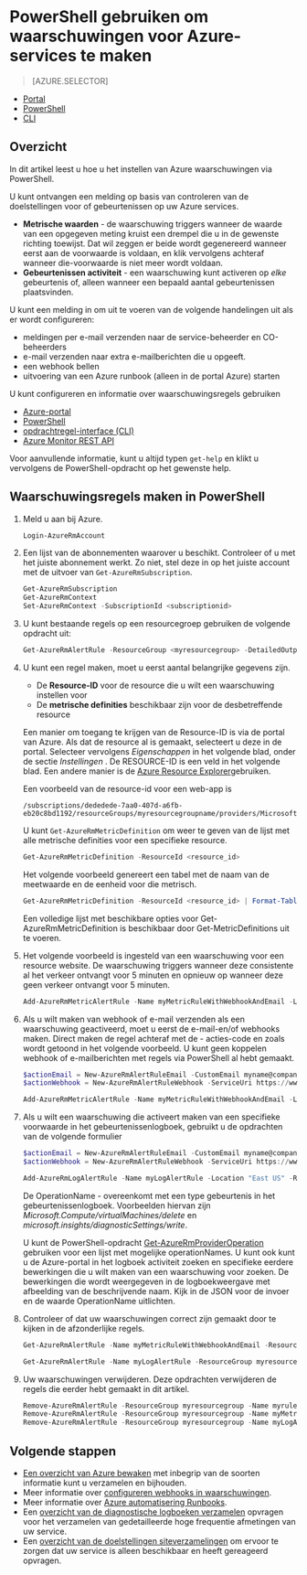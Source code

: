 <properties
    pageTitle="PowerShell gebruiken om u te maken van waarschuwingen voor Azure services | Microsoft Azure"
    description="PowerShell gebruiken om u te maken van Azure waarschuwingen, die kunnen worden geactiveerd meldingen of automatisering wanneer de opgegeven voorwaarden is voldaan."
    authors="rboucher"
    manager="carolz"
    editor=""
    services="monitoring-and-diagnostics"
    documentationCenter="monitoring-and-diagnostics"/>

<tags
    ms.service="monitoring-and-diagnostics"
    ms.workload="na"
    ms.tgt_pltfrm="na"
    ms.devlang="na"
    ms.topic="article"
    ms.date="10/20/2016"
    ms.author="robb"/>

# <a name="use-powershell-to-create-alerts-for-azure-services"></a>PowerShell gebruiken om waarschuwingen voor Azure-services te maken

> [AZURE.SELECTOR]
- [Portal](insights-alerts-portal.md)
- [PowerShell](insights-alerts-powershell.md)
- [CLI](insights-alerts-command-line-interface.md)

## <a name="overview"></a>Overzicht

In dit artikel leest u hoe u het instellen van Azure waarschuwingen via PowerShell.  

U kunt ontvangen een melding op basis van controleren van de doelstellingen voor of gebeurtenissen op uw Azure services.

- **Metrische waarden** - de waarschuwing triggers wanneer de waarde van een opgegeven meting kruist een drempel die u in de gewenste richting toewijst. Dat wil zeggen er beide wordt gegenereerd wanneer eerst aan de voorwaarde is voldaan, en klik vervolgens achteraf wanneer die-voorwaarde is niet meer wordt voldaan.    
- **Gebeurtenissen activiteit** - een waarschuwing kunt activeren op *elke* gebeurtenis of, alleen wanneer een bepaald aantal gebeurtenissen plaatsvinden.

U kunt een melding in om uit te voeren van de volgende handelingen uit als er wordt configureren:

- meldingen per e-mail verzenden naar de service-beheerder en CO-beheerders
- e-mail verzenden naar extra e-mailberichten die u opgeeft.
- een webhook bellen
- uitvoering van een Azure runbook (alleen in de portal Azure) starten

U kunt configureren en informatie over waarschuwingsregels gebruiken

- [Azure-portal](insights-alerts-portal.md)
- [PowerShell](insights-alerts-powershell.md)
- [opdrachtregel-interface (CLI)](insights-alerts-command-line-interface.md)
- [Azure Monitor REST API](https://msdn.microsoft.com/library/azure/dn931945.aspx)


Voor aanvullende informatie, kunt u altijd typen ```get-help``` en klikt u vervolgens de PowerShell-opdracht op het gewenste help.

## <a name="create-alert-rules-in-powershell"></a>Waarschuwingsregels maken in PowerShell

1. Meld u aan bij Azure.   

    ```PowerShell
    Login-AzureRmAccount

    ```

2. Een lijst van de abonnementen waarover u beschikt. Controleer of u met het juiste abonnement werkt. Zo niet, stel deze in op het juiste account met de uitvoer van `Get-AzureRmSubscription`.

    ```PowerShell
    Get-AzureRmSubscription
    Get-AzureRmContext
    Set-AzureRmContext -SubscriptionId <subscriptionid>
    ```

3.  U kunt bestaande regels op een resourcegroep gebruiken de volgende opdracht uit:

    ```PowerShell
    Get-AzureRmAlertRule -ResourceGroup <myresourcegroup> -DetailedOutput
    ```

4. U kunt een regel maken, moet u eerst aantal belangrijke gegevens zijn. 
    - De **Resource-ID** voor de resource die u wilt een waarschuwing instellen voor
    - De **metrische definities** beschikbaar zijn voor de desbetreffende resource

    Een manier om toegang te krijgen van de Resource-ID is via de portal van Azure. Als dat de resource al is gemaakt, selecteert u deze in de portal. Selecteer vervolgens *Eigenschappen* in het volgende blad, onder de sectie *Instellingen* . De RESOURCE-ID is een veld in het volgende blad. Een andere manier is de [Azure Resource Explorer](https://resources.azure.com/)gebruiken.

    Een voorbeeld van de resource-id voor een web-app is

    ```
    /subscriptions/dededede-7aa0-407d-a6fb-eb20c8bd1192/resourceGroups/myresourcegroupname/providers/Microsoft.Web/sites/mywebsitename
    ```

    U kunt `Get-AzureRmMetricDefinition` om weer te geven van de lijst met alle metrische definities voor een specifieke resource.

    ```PowerShell
    Get-AzureRmMetricDefinition -ResourceId <resource_id>
    ```

    Het volgende voorbeeld genereert een tabel met de naam van de meetwaarde en de eenheid voor die metrisch.

    ```PowerShell
    Get-AzureRmMetricDefinition -ResourceId <resource_id> | Format-Table -Property Name,Unit

    ```
    Een volledige lijst met beschikbare opties voor Get-AzureRmMetricDefinition is beschikbaar door Get-MetricDefinitions uit te voeren.


5. Het volgende voorbeeld is ingesteld van een waarschuwing voor een resource website. De waarschuwing triggers wanneer deze consistente al het verkeer ontvangt voor 5 minuten en opnieuw op wanneer deze geen verkeer ontvangt voor 5 minuten.

    ```PowerShell
    Add-AzureRmMetricAlertRule -Name myMetricRuleWithWebhookAndEmail -Location "East US" -ResourceGroup myresourcegroup -TargetResourceId /subscriptions/dededede-7aa0-407d-a6fb-eb20c8bd1192/resourceGroups/myresourcegroupname/providers/Microsoft.Web/sites/mywebsitename -MetricName "BytesReceived" -Operator GreaterThan -Threshold 2 -WindowSize 00:05:00 -TimeAggregationOperator Total -Description "alert on any website activity"

    ```

6. Als u wilt maken van webhook of e-mail verzenden als een waarschuwing geactiveerd, moet u eerst de e-mail-en/of webhooks maken. Direct maken de regel achteraf met de - acties-code en zoals wordt getoond in het volgende voorbeeld. U kunt geen koppelen webhook of e-mailberichten met regels via PowerShell al hebt gemaakt.


    ```PowerShell
    $actionEmail = New-AzureRmAlertRuleEmail -CustomEmail myname@company.com
    $actionWebhook = New-AzureRmAlertRuleWebhook -ServiceUri https://www.contoso.com?token=mytoken

    Add-AzureRmMetricAlertRule -Name myMetricRuleWithWebhookAndEmail -Location "East US" -ResourceGroup myresourcegroup -TargetResourceId /subscriptions/dededede-7aa0-407d-a6fb-eb20c8bd1192/resourceGroups/myresourcegroupname/providers/Microsoft.Web/sites/mywebsitename -MetricName "BytesReceived" -Operator GreaterThan -Threshold 2 -WindowSize 00:05:00 -TimeAggregationOperator Total -Actions $actionEmail, $actionWebhook -Description "alert on any website activity"
    ```


7. Als u wilt een waarschuwing die activeert maken van een specifieke voorwaarde in het gebeurtenissenlogboek, gebruikt u de opdrachten van de volgende formulier

    ```PowerShell
    $actionEmail = New-AzureRmAlertRuleEmail -CustomEmail myname@company.com
    $actionWebhook = New-AzureRmAlertRuleWebhook -ServiceUri https://www.contoso.com?token=mytoken

    Add-AzureRmLogAlertRule -Name myLogAlertRule -Location "East US" -ResourceGroup myresourcegroup -OperationName microsoft.web/sites/start/action -Status Succeeded -TargetResourceGroup resourcegroupbeingmonitored -Actions $actionEmail, $actionWebhook
    ```

    De OperationName - overeenkomt met een type gebeurtenis in het gebeurtenissenlogboek. Voorbeelden hiervan zijn *Microsoft.Compute/virtualMachines/delete* en *microsoft.insights/diagnosticSettings/write*.

    U kunt de PowerShell-opdracht [Get-AzureRmProviderOperation](https://msdn.microsoft.com/library/mt603720.aspx) gebruiken voor een lijst met mogelijke operationNames. U kunt ook kunt u de Azure-portal in het logboek activiteit zoeken en specifieke eerdere bewerkingen die u wilt maken van een waarschuwing voor zoeken. De bewerkingen die wordt weergegeven in de logboekweergave met afbeelding van de beschrijvende naam. Kijk in de JSON voor de invoer en de waarde OperationName uitlichten.   

8. Controleer of dat uw waarschuwingen correct zijn gemaakt door te kijken in de afzonderlijke regels.

    ```PowerShell
    Get-AzureRmAlertRule -Name myMetricRuleWithWebhookAndEmail -ResourceGroup myresourcegroup -DetailedOutput

    Get-AzureRmAlertRule -Name myLogAlertRule -ResourceGroup myresourcegroup -DetailedOutput
    ```

9. Uw waarschuwingen verwijderen. Deze opdrachten verwijderen de regels die eerder hebt gemaakt in dit artikel.

    ```PowerShell
    Remove-AzureRmAlertRule -ResourceGroup myresourcegroup -Name myrule
    Remove-AzureRmAlertRule -ResourceGroup myresourcegroup -Name myMetricRuleWithWebhookAndEmail
    Remove-AzureRmAlertRule -ResourceGroup myresourcegroup -Name myLogAlertRule
    ```

## <a name="next-steps"></a>Volgende stappen

* [Een overzicht van Azure bewaken](monitoring-overview.md) met inbegrip van de soorten informatie kunt u verzamelen en bijhouden.
* Meer informatie over [configureren webhooks in waarschuwingen](insights-webhooks-alerts.md).
* Meer informatie over [Azure automatisering Runbooks](..\automation\automation-starting-a-runbook.md).
* Een [overzicht van de diagnostische logboeken verzamelen](monitoring-overview-of-diagnostic-logs.md) opvragen voor het verzamelen van gedetailleerde hoge frequentie afmetingen van uw service.
* Een [overzicht van de doelstellingen siteverzamelingen](insights-how-to-customize-monitoring.md) om ervoor te zorgen dat uw service is alleen beschikbaar en heeft gereageerd opvragen.
